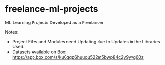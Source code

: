 # freelance-ml-projects
ML Learning Projects Developed as a Freelancer

Notes:
- Project Files and Modules need Updating due to Updates in the Libraries Used.
- Datasets Available on Box: https://app.box.com/s/ku0qqp6huuou522m5bwp84c2y9yyg60z
